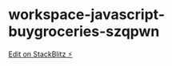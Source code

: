 # workspace-javascript-buygroceries-szqpwn

[Edit on StackBlitz ⚡️](https://stackblitz.com/edit/workspace-javascript-buygroceries-szqpwn)